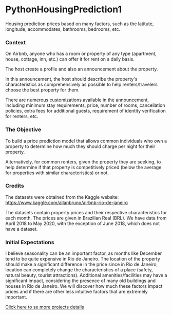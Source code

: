# PythonHousingPrediction1
Housing prediction prices based on many factors, such as the latitute, longitude, accommodates, bathrooms, bedrooms, etc.

### Context
On Airbnb, anyone who has a room or property of any type (apartment, house, cottage, inn, etc.) can offer it for rent on a daily basis.

The host create a profile and also an announcement about the property.

In this announcement, the host should describe the property's characteristics as comprehensively as possible to help renters/travelers choose the best property for them.

There are numerous customizations available in the announcement, including minimum stay requirements, price, number of rooms, cancellation policies, extra fees for additional guests, requirement of identity verification for renters, etc.


### The Objective
To build a price prediction model that allows common individuals who own a property to determine how much they should charge per night for their property.

Alternatively, for common renters, given the property they are seeking, to help determine if that property is competitively priced (below the average for properties with similar characteristics) or not.

### Credits
The datasets were obtained from the Kaggle website: https://www.kaggle.com/allanbruno/airbnb-rio-de-janeiro

The datasets contain property prices and their respective characteristics for each month.
The prices are given in Brazilian Real (BRL).
We have data from April 2018 to May 2020, with the exception of June 2018, which does not have a dataset.
### Initial Expectations
I believe seasonality can be an important factor, as months like December tend to be quite expensive in Rio de Janeiro.
The location of the property should make a significant difference in the price since in Rio de Janeiro, location can completely change the characteristics of a place (safety, natural beauty, tourist attractions).
Additional amenities/facilities may have a significant impact, considering the presence of many old buildings and houses in Rio de Janeiro.
We will discover how much these factors impact prices and if there are other less intuitive factors that are extremely important.

<!DOCTYPE html>
<html>

<body>
    <p> <a href="https://github.com/davicanada/PythonHousingPrediction1/blob/main/Housing%20price%20prediction%20Python.ipynb!">Click here to se more projects details</a></p>
</body>
</html>

